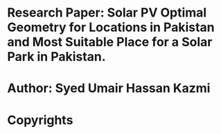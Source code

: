 # Research Paper: Solar PV Optimal Geometry for Locations in Pakistan and Most Suitable Place for a Solar Park in Pakistan.
# Author: Syed Umair Hassan Kazmi
# Copyrights
